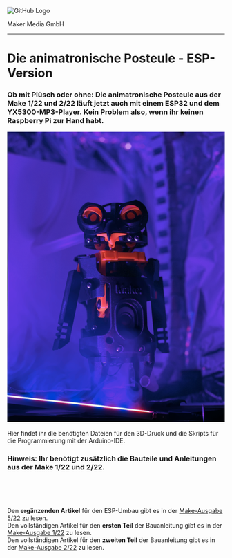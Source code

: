 ![GitHub Logo](http://www.heise.de/make/icons/make_logo.png)

Maker Media GmbH
*** 

# Die animatronische Posteule - ESP-Version

### Ob mit Plüsch oder ohne: Die animatronische Posteule aus der Make 1/22 und 2/22 läuft jetzt auch mit einem ESP32 und dem YX5300-MP3-Player. Kein Problem also, wenn ihr keinen Raspberry Pi zur Hand habt. 

![Picture](https://github.com/MakeMagazinDE/Posteule/blob/main/ESP-Eule/banner.png)

Hier findet ihr die benötigten Dateien für den 3D-Druck und die Skripts für die Programmierung mit der Arduino-IDE. 

### Hinweis: Ihr benötigt zusätzlich die Bauteile und Anleitungen aus der Make 1/22 und 2/22.

<br>



<br><br>
Den <b>ergänzenden Artikel</b> für den ESP-Umbau gibt es in der [Make-Ausgabe 5/22](https://www.heise.de/select/make/2022/5/2220807460904208992) zu lesen.
<br>
Den vollständigen Artikel für den <b>ersten Teil</b> der Bauanleitung gibt es in der [Make-Ausgabe 1/22](https://www.heise.de/select/make/2022/1/2135511401796522217) zu lesen. 
<br>
Den vollständigen Artikel für den <b>zweiten Teil</b> der Bauanleitung gibt es in der [Make-Ausgabe 2/22](https://www.heise.de/select/make/2022/2/2203916022634105772) zu lesen. 
